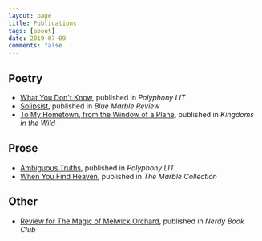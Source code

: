 ```yaml
---
layout: page
title: Publications
tags: [about]
date: 2019-07-09
comments: false
---
```


## Poetry
* [What You Don't Know](), published in <i>Polyphony LIT</i>
* [Solipsist](https://bluemarblereview.com/solipsist/), published in <i>Blue Marble Review</i>
* [To My Hometown, from the Window of a Plane](https://kingdomsinthewild.com/w-dykiel-hometown), published in <i>Kingdoms in the Wild</i>

## Prose
* [Ambiguous Truths](), published in <i>Polyphony LIT</i>
* [When You Find Heaven](https://danadykiel.wordpress.com/when-you-find-heaven/), published in <i>The Marble Collection</i>

## Other
* [Review for The Magic of Melwick Orchard](https://nerdybookclub.wordpress.com/2018/07/04/the-magic-of-melwick-orchard-by-rebecca-caprara-review-by-dana-dykiel/), published in <i>Nerdy Book Club</i>
